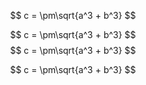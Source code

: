 


$$
c = \pm\sqrt{a^3 + b^3}
$$



$$ c = \pm\sqrt{a^3 + b^3} $$
$$ c = \pm\sqrt{a^3 + b^3} $$



$$
c = \pm\sqrt{a^3 + b^3}
$$



